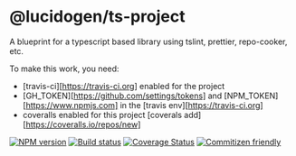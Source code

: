 # @lucidogen/ts-project

A blueprint for a typescript based library using tslint, prettier, repo-cooker, etc.

To make this work, you need:

- [travis-ci][https://travis-ci.org] enabled for the project
- [GH_TOKEN][https://github.com/settings/tokens] and [NPM_TOKEN][https://www.npmjs.com] in the [travis env][https://travis-ci.org]
- coveralls enabled for this project [coverals add][https://coveralls.io/repos/new]

[![NPM version][npm-image]][npm-url]
[![Build status][travis-image]][travis-url]
[![Coverage Status][coverage-image]][coverage-url]
[![Commitizen friendly][commitizen-image]][commitizen-url]

[npm-image]: https://img.shields.io/npm/v/@lucidogen/ts-project.svg?style=flat
[npm-url]: https://npmjs.org/package/@lucidogen/ts-project
[travis-image]: https://img.shields.io/travis/lucidogen/ts-project.svg?style=flat
[travis-url]: https://travis-ci.org/lucidogen/ts-project
[coverage-image]: https://img.shields.io/coveralls/github/lucidogen/ts-project.svg?style=flat
[coverage-url]: https://coveralls.io/github/lucidogen/ts-project
[commitizen-image]: https://img.shields.io/badge/commitizen-friendly-brightgreen.svg?style=flat
[commitizen-url]: http://commitizen.github.io/cz-cli/
